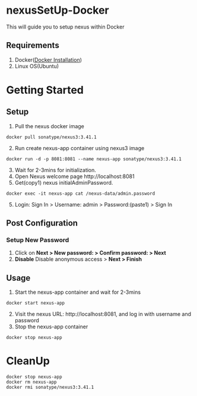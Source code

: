 # nexusSetUp-Docker
This will guide you to setup nexus within Docker


## Requirements
1. Docker([Docker Installation](https://github.com/vinaykagithapu/dockerSetUp-Ubuntu.git))
2. Linux OS(Ubuntu)

# Getting Started
## Setup
1. Pull the nexus docker image
```shell
docker pull sonatype/nexus3:3.41.1
```
2. Run create nexus-app container using nexus3 image
```shell
docker run -d -p 8081:8081 --name nexus-app sonatype/nexus3:3.41.1
```
3. Wait for 2-3mins for initialization.
4. Open Nexus welcome page http://localhost:8081
4. Get(copy1) nexus initialAdminPassword.
```shell
docker exec -it nexus-app cat /nexus-data/admin.password
```
5. Login: Sign In > Username: admin > Password:(paste1) > Sign In

## Post Configuration
### Setup New Password 
1. Click on **Next > New password: > Confirm password: > Next**
2. **Disable** Disable anonymous access > **Next > Finish**

## Usage
1. Start the nexus-app container and wait for 2-3mins
```shell
docker start nexus-app
```
2. Visit the nexus URL: http://localhost:8081, and log in with username and password
3. Stop the nexus-app container
```shell
docker stop nexus-app
``` 

# CleanUp
```shell
docker stop nexus-app
docker rm nexus-app
docker rmi sonatype/nexus3:3.41.1
```

